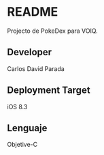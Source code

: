# README #

Projecto de PokeDex para VOIQ.
## Developer ##

Carlos David Parada

## Deployment Target ##

iOS 8.3

## Lenguaje ##

Objetive-C